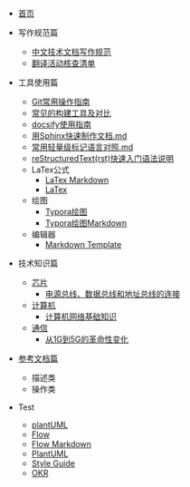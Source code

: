 * [首页](/)
* 写作规范篇

  * [中文技术文档写作规范](写作规范篇/中文技术文档写作规范.md)
  * [翻译活动核查清单](写作规范篇/翻译活动核查清单.md)
* 工具使用篇

  * [Git常用操作指南](工具使用篇/Git常用操作指南.md)
  * [常见的构建工具及对比](工具使用篇/常见的构建工具及对比.md)
  * [docsify使用指南](工具使用篇/docsify使用指南.md)
  * [用Sphinx快速制作文档.md](工具使用篇/用Sphinx快速制作文档.md) 
  * [常用轻量级标记语言对照.md](工具使用篇/常用轻量级标记语言对照.md)
  * [reStructuredText(rst)快速入门语法说明](工具使用篇/reStructuredText(rst)快速入门语法说明.md)
  * LaTex公式 
    * [LaTex Markdown](工具使用篇/LaTex公式/LaTex.md)
    * [LaTex](工具使用篇/LaTex公式/LaTex.html)
  * 绘图
    * [Typora绘图](工具使用篇/绘图/Typora绘图.html)
    * [Typora绘图Markdown](工具使用篇/绘图/Typora绘图Markdown.html)
  * 编辑器
    * [Markdown Template](工具使用篇\编辑器\MarkdownFileTemplate.md)
* 技术知识篇

  * [芯片](技术知识篇/芯片/)
    * [电源总线、数据总线和地址总线的连接](技术知识篇/芯片/电源总线、数据总线和地址总线的连接.md)
  * [计算机](技术知识篇/计算机/)
    * [计算机网络基础知识](技术知识篇/通信/计算机网络基础知识.md)
  * [通信](技术知识篇/通信/)
    * [从1G到5G的革命性变化](技术知识篇/通信/从1G到5G的革命性变化.md)
* [参考文档篇](参考文档篇/)
  * 描述类
  * 操作类
* Test
  * [plantUML](Test/start.md)
  * [Flow](Test/Flow.html)
  * [Flow Markdown](Test/Flow.md)
  * [PlantUML](Test/PlantUML_Language_Reference_Guide_zh.pdf)
  * [Style Guide](Test/WuqiStyleGuide7.19.docx)
  * [OKR](Test/HowCanWePlaywithOKR.pptx)

